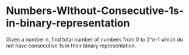 # Numbers-WIthout-Consecutive-1s-in-binary-representation

Given a number n, find total number of numbers from 0 to 2^n-1 which do not have consecutive 1s in their binary representation.
